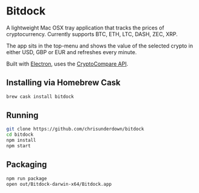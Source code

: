 # Bitdock

A lightweight Mac OSX tray application that tracks the prices of cryptocurrency.
Currently supports BTC, ETH, LTC, DASH, ZEC, XRP.

The app sits in the top-menu and shows the value of the selected crypto in either USD, GBP or EUR and refreshes every minute.

Built with [Electron](http://electron.atom.io), uses the [CryptoCompare API](https://www.cryptocompare.com/api).


## Installing via Homebrew Cask
```sh
brew cask install bitdock
```

## Running

```sh
git clone https://github.com/chrisunderdown/bitdock
cd bitdock
npm install
npm start
```

## Packaging

```sh
npm run package
open out/Bitdock-darwin-x64/Bitdock.app
```
